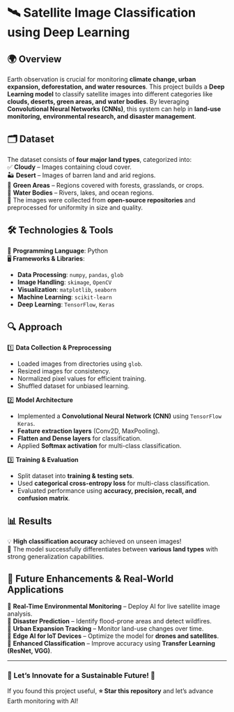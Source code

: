 # 🛰️ Satellite Image Classification using Deep Learning  

## 🌍 Overview  
Earth observation is crucial for monitoring **climate change, urban expansion, deforestation, and water resources**. This project builds a **Deep Learning model** to classify satellite images into different categories like **clouds, deserts, green areas, and water bodies**. By leveraging **Convolutional Neural Networks (CNNs)**, this system can help in **land-use monitoring, environmental research, and disaster management**.  

## 🗂 Dataset  
The dataset consists of **four major land types**, categorized into:  
✅ **Cloudy** – Images containing cloud cover.  
🏜 **Desert** – Images of barren land and arid regions.  
🌳 **Green Areas** – Regions covered with forests, grasslands, or crops.  
🌊 **Water Bodies** – Rivers, lakes, and ocean regions.  
🔹 The images were collected from **open-source repositories** and preprocessed for uniformity in size and quality.  

## 🛠 Technologies & Tools  
🚀 **Programming Language**: Python  
🖥 **Frameworks & Libraries**:  
   - **Data Processing**: `numpy`, `pandas`, `glob`  
   - **Image Handling**: `skimage`, `OpenCV`  
   - **Visualization**: `matplotlib`, `seaborn`  
   - **Machine Learning**: `scikit-learn`  
   - **Deep Learning**: `TensorFlow`, `Keras`  

## 🔍 Approach  
1️⃣ **Data Collection & Preprocessing**  
   - Loaded images from directories using `glob`.  
   - Resized images for consistency.  
   - Normalized pixel values for efficient training.  
   - Shuffled dataset for unbiased learning.  

2️⃣ **Model Architecture**  
   - Implemented a **Convolutional Neural Network (CNN)** using `TensorFlow Keras`.  
   - **Feature extraction layers** (Conv2D, MaxPooling).  
   - **Flatten and Dense layers** for classification.  
   - Applied **Softmax activation** for multi-class classification.  

3️⃣ **Training & Evaluation**  
   - Split dataset into **training & testing sets**.  
   - Used **categorical cross-entropy loss** for multi-class classification.  
   - Evaluated performance using **accuracy, precision, recall, and confusion matrix**.  

## 📊 Results  
💡 **High classification accuracy** achieved on unseen images!  
📌 The model successfully differentiates between **various land types** with strong generalization capabilities.  

## 🚀 Future Enhancements & Real-World Applications  
🔸 **Real-Time Environmental Monitoring** – Deploy AI for live satellite image analysis.  
🔸 **Disaster Prediction** – Identify flood-prone areas and detect wildfires.  
🔸 **Urban Expansion Tracking** – Monitor land-use changes over time.  
🔸 **Edge AI for IoT Devices** – Optimize the model for **drones and satellites**.  
🔸 **Enhanced Classification** – Improve accuracy using **Transfer Learning (ResNet, VGG)**.  

---

### 🔗 Let’s Innovate for a Sustainable Future! 🚀  
If you found this project useful, **⭐ Star this repository** and let’s advance Earth monitoring with AI!  
